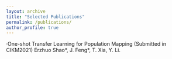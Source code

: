 ```yaml
---
layout: archive
title: "Selected Publications"
permalink: /publications/
author_profile: true
---
```


·One-shot Transfer Learning for Population Mapping (Submitted in CIKM2021)
Erzhuo Shao*, J. Feng*, T. Xia, Y. Li.
